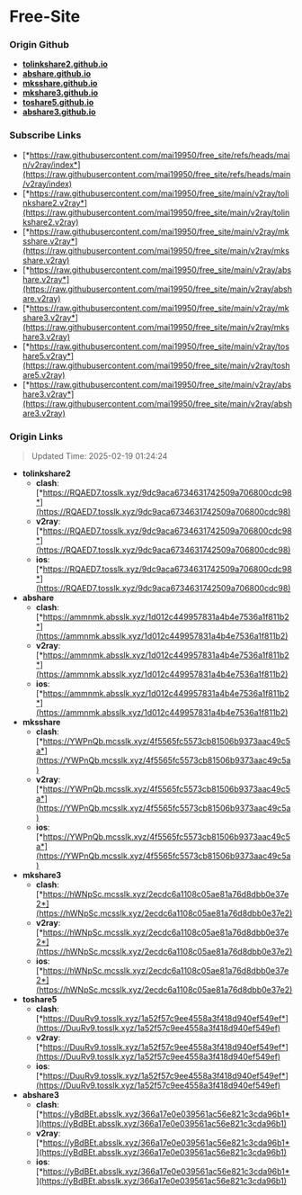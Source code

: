 # Free-Site

### Origin Github

- [**tolinkshare2.github.io**](https://github.com/tolinkshare2/tolinkshare2.github.io)
- [**abshare.github.io**](https://github.com/abshare/abshare.github.io)
- [**mksshare.github.io**](https://github.com/mksshare/mksshare.github.io)
- [**mkshare3.github.io**](https://github.com/mkshare3/mkshare3.github.io)
- [**toshare5.github.io**](https://github.com/toshare5/toshare5.github.io)
- [**abshare3.github.io**](https://github.com/abshare3/abshare3.github.io)

### Subscribe Links

- [*https://raw.githubusercontent.com/mai19950/free_site/refs/heads/main/v2ray/index*](https://raw.githubusercontent.com/mai19950/free_site/refs/heads/main/v2ray/index)
- [*https://raw.githubusercontent.com/mai19950/free_site/main/v2ray/tolinkshare2.v2ray*](https://raw.githubusercontent.com/mai19950/free_site/main/v2ray/tolinkshare2.v2ray)
- [*https://raw.githubusercontent.com/mai19950/free_site/main/v2ray/mksshare.v2ray*](https://raw.githubusercontent.com/mai19950/free_site/main/v2ray/mksshare.v2ray)
- [*https://raw.githubusercontent.com/mai19950/free_site/main/v2ray/abshare.v2ray*](https://raw.githubusercontent.com/mai19950/free_site/main/v2ray/abshare.v2ray)
- [*https://raw.githubusercontent.com/mai19950/free_site/main/v2ray/mkshare3.v2ray*](https://raw.githubusercontent.com/mai19950/free_site/main/v2ray/mkshare3.v2ray)
- [*https://raw.githubusercontent.com/mai19950/free_site/main/v2ray/toshare5.v2ray*](https://raw.githubusercontent.com/mai19950/free_site/main/v2ray/toshare5.v2ray)
- [*https://raw.githubusercontent.com/mai19950/free_site/main/v2ray/abshare3.v2ray*](https://raw.githubusercontent.com/mai19950/free_site/main/v2ray/abshare3.v2ray)

### Origin Links

> Updated Time: 2025-02-19 01:24:24

- **tolinkshare2**
  - **clash**: [*https://RQAED7.tosslk.xyz/9dc9aca6734631742509a706800cdc98*](https://RQAED7.tosslk.xyz/9dc9aca6734631742509a706800cdc98)
  - **v2ray**: [*https://RQAED7.tosslk.xyz/9dc9aca6734631742509a706800cdc98*](https://RQAED7.tosslk.xyz/9dc9aca6734631742509a706800cdc98)
  - **ios**: [*https://RQAED7.tosslk.xyz/9dc9aca6734631742509a706800cdc98*](https://RQAED7.tosslk.xyz/9dc9aca6734631742509a706800cdc98)
- **abshare**
  - **clash**: [*https://ammnmk.absslk.xyz/1d012c449957831a4b4e7536a1f811b2*](https://ammnmk.absslk.xyz/1d012c449957831a4b4e7536a1f811b2)
  - **v2ray**: [*https://ammnmk.absslk.xyz/1d012c449957831a4b4e7536a1f811b2*](https://ammnmk.absslk.xyz/1d012c449957831a4b4e7536a1f811b2)
  - **ios**: [*https://ammnmk.absslk.xyz/1d012c449957831a4b4e7536a1f811b2*](https://ammnmk.absslk.xyz/1d012c449957831a4b4e7536a1f811b2)
- **mksshare**
  - **clash**: [*https://YWPnQb.mcsslk.xyz/4f5565fc5573cb81506b9373aac49c5a*](https://YWPnQb.mcsslk.xyz/4f5565fc5573cb81506b9373aac49c5a)
  - **v2ray**: [*https://YWPnQb.mcsslk.xyz/4f5565fc5573cb81506b9373aac49c5a*](https://YWPnQb.mcsslk.xyz/4f5565fc5573cb81506b9373aac49c5a)
  - **ios**: [*https://YWPnQb.mcsslk.xyz/4f5565fc5573cb81506b9373aac49c5a*](https://YWPnQb.mcsslk.xyz/4f5565fc5573cb81506b9373aac49c5a)
- **mkshare3**
  - **clash**: [*https://hWNpSc.mcsslk.xyz/2ecdc6a1108c05ae81a76d8dbb0e37e2*](https://hWNpSc.mcsslk.xyz/2ecdc6a1108c05ae81a76d8dbb0e37e2)
  - **v2ray**: [*https://hWNpSc.mcsslk.xyz/2ecdc6a1108c05ae81a76d8dbb0e37e2*](https://hWNpSc.mcsslk.xyz/2ecdc6a1108c05ae81a76d8dbb0e37e2)
  - **ios**: [*https://hWNpSc.mcsslk.xyz/2ecdc6a1108c05ae81a76d8dbb0e37e2*](https://hWNpSc.mcsslk.xyz/2ecdc6a1108c05ae81a76d8dbb0e37e2)
- **toshare5**
  - **clash**: [*https://DuuRv9.tosslk.xyz/1a52f57c9ee4558a3f418d940ef549ef*](https://DuuRv9.tosslk.xyz/1a52f57c9ee4558a3f418d940ef549ef)
  - **v2ray**: [*https://DuuRv9.tosslk.xyz/1a52f57c9ee4558a3f418d940ef549ef*](https://DuuRv9.tosslk.xyz/1a52f57c9ee4558a3f418d940ef549ef)
  - **ios**: [*https://DuuRv9.tosslk.xyz/1a52f57c9ee4558a3f418d940ef549ef*](https://DuuRv9.tosslk.xyz/1a52f57c9ee4558a3f418d940ef549ef)
- **abshare3**
  - **clash**: [*https://yBdBEt.absslk.xyz/366a17e0e039561ac56e821c3cda96b1*](https://yBdBEt.absslk.xyz/366a17e0e039561ac56e821c3cda96b1)
  - **v2ray**: [*https://yBdBEt.absslk.xyz/366a17e0e039561ac56e821c3cda96b1*](https://yBdBEt.absslk.xyz/366a17e0e039561ac56e821c3cda96b1)
  - **ios**: [*https://yBdBEt.absslk.xyz/366a17e0e039561ac56e821c3cda96b1*](https://yBdBEt.absslk.xyz/366a17e0e039561ac56e821c3cda96b1)

